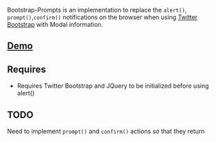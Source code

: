 Bootstrap-Prompts is an implementation to replace the `alert()`, `prompt()`,`confirm()` notifications on the browser when using [Twitter Bootstrap](http://twitter.github.com/bootstrap/) with Modal information.

## [Demo](http://sair.am/demos/bootstrap-prompts/index.html)

## Requires
* Requires Twitter Bootstrap and JQuery to be initialized before using alert()

## TODO
Need to implement `prompt()` and `confirm()` actions so that they return
